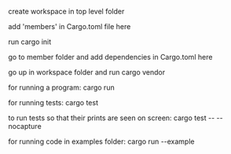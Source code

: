 create workspace in top level folder

add 'members' in Cargo.toml file here

run cargo init

go to member folder and add dependencies in Cargo.toml here

go up in workspace folder and run cargo vendor

for running a program: cargo run

for running tests: cargo test

to run tests so that their prints are seen on screen: cargo test -- --nocapture

for running code in examples folder: cargo run --example <file name>

